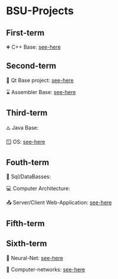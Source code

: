 # BSU-Projects
## First-term
➕ C++ Base: [see-here](https://github.com/NiCHUY/BSU-Projects/tree/main/1st-Term/C%2B%2B)
## Second-term
🌱 Qt Base project: [see-here](https://github.com/NiCHUY/Flappy-Meat)

⌛ Assembler Base: [see-here](https://github.com/NiCHUY/BSU-Projects/tree/main/2nd-Term/Assembler-Labs)
## Third-term
♨️ Java Base:

🪟 OS: [see-here](https://github.com/NiCHUY/BSU-Projects/tree/main/3rd-Term/OS)
## Fouth-term
📑 Sql/DataBasses:

💻 Computer Architecture: 

📤 Server/Client Web-Application:  [see-here](https://github.com/NiCHUY/WG)
## Fifth-term
## Sixth-term
🧠 Neural-Net: [see-here](https://github.com/NiCHUY/BSU-Projects/tree/main/6th-Term/Neural-Net)

💫 Computer-networks: [see-here](https://github.com/NiCHUY/BSU-Projects/tree/main/6th-Term/Computer-networks)
